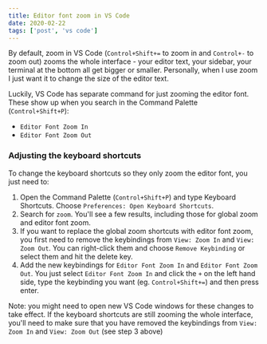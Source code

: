 ```yaml
---
title: Editor font zoom in VS Code
date: 2020-02-22
tags: ['post', 'vs code']
---
```


By default, zoom  in VS Code (`Control+Shift+=` to zoom in and `Control+-` to zoom out) zooms the whole interface - your editor text, your sidebar, your terminal at the bottom all get bigger or smaller. Personally, when I use zoom I just want it to change the size of the editor text.

Luckily, VS Code has separate command for just zooming the editor font. These show up when you search in the Command Palette (`Control+Shift+P`):
- `Editor Font Zoom In`
- `Editor Font Zoom Out`

### Adjusting the keyboard shortcuts
To change the keyboard shortcuts so they only zoom the editor font, you just need to:

1. Open the Command Palette (`Control+Shift+P`) and type Keyboard Shortcuts. Choose `Preferences: Open Keyboard Shortcuts`.
2. Search for `zoom`. You'll see a few results, including those for global zoom and editor font zoom.
3. If you want to replace the global zoom shortcuts with editor font zoom, you first need to remove the keybindings from `View: Zoom In` and `View: Zoom Out`. You can right-click them and choose `Remove Keybinding` or select them and hit the delete key. 
4. Add the new keybindings for `Editor Font Zoom In` and `Editor Font Zoom Out`. You just select `Editor Font Zoom In` and click the `+` on the left hand side, type the keybinding you want (eg. `Control+Shift+=`) and then press enter.

Note: you might need to open new VS Code windows for these changes to take effect. If the keyboard shortcuts are still zooming the whole interface, you'll need to make sure that you have removed the keybindings from `View: Zoom In` and `View: Zoom Out` (see step 3 above)